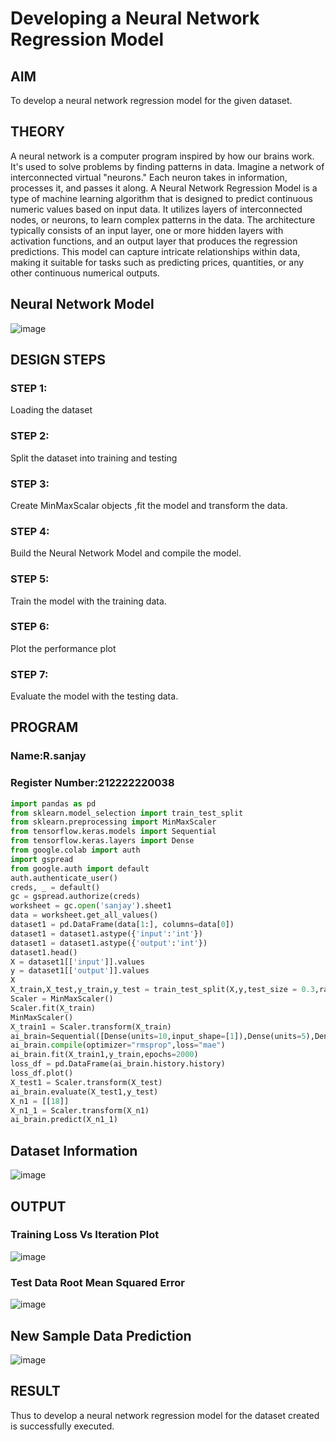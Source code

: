 # Developing a Neural Network Regression Model

## AIM

To develop a neural network regression model for the given dataset.

## THEORY

A neural network is a computer program inspired by how our brains work. It's used to solve problems by finding patterns in data. Imagine a network of interconnected virtual "neurons." Each neuron takes in information, processes it, and passes it along. A Neural Network Regression Model is a type of machine learning algorithm that is designed to predict continuous numeric values based on input data. It utilizes layers of interconnected nodes, or neurons, to learn complex patterns in the data. The architecture typically consists of an input layer, one or more hidden layers with activation functions, and an output layer that produces the regression predictions. This model can capture intricate relationships within data, making it suitable for tasks such as predicting prices, quantities, or any other continuous numerical outputs.

## Neural Network Model

![image](https://github.com/krithygowthamn/basic-nn-model/assets/122247810/c4ca3e0d-fffd-4834-8dfd-4051489d82a3)


## DESIGN STEPS

### STEP 1:

Loading the dataset

### STEP 2:

Split the dataset into training and testing

### STEP 3:

Create MinMaxScalar objects ,fit the model and transform the data.

### STEP 4:

Build the Neural Network Model and compile the model.

### STEP 5:

Train the model with the training data.

### STEP 6:

Plot the performance plot

### STEP 7:

Evaluate the model with the testing data.

## PROGRAM
### Name:R.sanjay
### Register Number:212222220038
```python
import pandas as pd
from sklearn.model_selection import train_test_split
from sklearn.preprocessing import MinMaxScaler
from tensorflow.keras.models import Sequential
from tensorflow.keras.layers import Dense
from google.colab import auth
import gspread
from google.auth import default
auth.authenticate_user()
creds, _ = default()
gc = gspread.authorize(creds)
worksheet = gc.open('sanjay').sheet1
data = worksheet.get_all_values()
dataset1 = pd.DataFrame(data[1:], columns=data[0])
dataset1 = dataset1.astype({'input':'int'})
dataset1 = dataset1.astype({'output':'int'})
dataset1.head()
X = dataset1[['input']].values
y = dataset1[['output']].values
X
X_train,X_test,y_train,y_test = train_test_split(X,y,test_size = 0.3,random_state = 33)
Scaler = MinMaxScaler()
Scaler.fit(X_train)
MinMaxScaler()
X_train1 = Scaler.transform(X_train)
ai_brain=Sequential([Dense(units=10,input_shape=[1]),Dense(units=5),Dense(units=1,activation="relu")])
ai_brain.compile(optimizer="rmsprop",loss="mae")
ai_brain.fit(X_train1,y_train,epochs=2000)
loss_df = pd.DataFrame(ai_brain.history.history)
loss_df.plot()
X_test1 = Scaler.transform(X_test)
ai_brain.evaluate(X_test1,y_test)
X_n1 = [[18]]
X_n1_1 = Scaler.transform(X_n1)
ai_brain.predict(X_n1_1)
```
## Dataset Information
![image](https://github.com/krithygowthamn/basic-nn-model/assets/122247810/cd16b328-9e91-43d6-b3f2-e3a8824baf41)

## OUTPUT
### Training Loss Vs Iteration Plot
![image](https://github.com/krithygowthamn/basic-nn-model/assets/122247810/363a3f16-3265-495b-b6f9-15c59337c75f)

### Test Data Root Mean Squared Error
![image](https://github.com/krithygowthamn/basic-nn-model/assets/122247810/c6c95b2c-034f-4d5d-b0c5-ac986e381050)

## New Sample Data Prediction
![image](https://github.com/krithygowthamn/basic-nn-model/assets/122247810/ec24ceda-b098-4045-ba4b-b3d8cc0730d7)

## RESULT
Thus to develop a neural network regression model for the dataset created is successfully executed.
